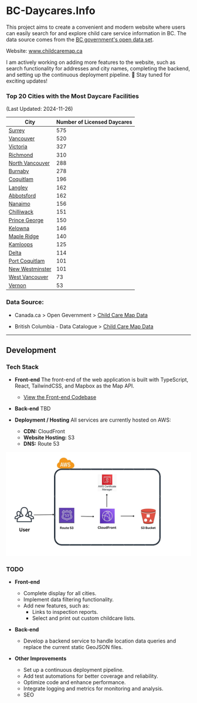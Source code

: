# BC-Daycares.Info

This project aims to create a convenient and modern website where users can easily search for and explore child care service information in BC. The data source comes from the [BC government's open data set](#data-source).

Website: www.childcaremap.ca

I am actively working on adding more features to the website, such as search functionality for addresses and city names, completing the backend, and setting up  the continuous deployment pipeline. 💪 Stay tuned for exciting updates!

### Top 20 Cities with the Most Daycare Facilities
(Last Updated: 2024-11-26)

| City          | Number of Licensed Daycares |
| ------------- | ------------- |
| [Surrey](dataset/20241126/surrey.geojson) | 575 |
| [Vancouver](dataset/20241126/vancouver.geojson) | 520 |
| [Victoria](dataset/20241126/victoria.geojson) | 327 |
| [Richmond](dataset/20241126/richmond.geojson) | 310 |
| [North Vancouver](dataset/20241126/north_vancouver.geojson) | 288 |
| [Burnaby](dataset/20241126/burnaby.geojson) | 278 |
| [Coquitlam](dataset/20241126/coquitlam.geojson) | 196 |
| [Langley](dataset/20241126/langley.geojson) | 162 |
| [Abbotsford](dataset/20241126/abbotsford.geojson) | 162 |
| [Nanaimo](dataset/20241126/nanaimo.geojson) | 156 |
| [Chilliwack](dataset/20241126/chilliwack.geojson) | 151 |
| [Prince George](dataset/20241126/prince_george.geojson) | 150 |
| [Kelowna](dataset/20241126/kelowna.geojson) | 146 |
| [Maple Ridge](dataset/20241126/maple_ridge.geojson) | 140 |
| [Kamloops](dataset/20241126/kamloops.geojson) | 125 |
| [Delta](dataset/20241126/delta.geojson) | 114 |
| [Port Coquitlam](dataset/20241126/port_coquitlam.geojson) | 101 |
| [New Westminster](dataset/20241126/new_westminster.geojson) | 101 |
| [West Vancouver](dataset/20241126/west_vancouver.geojson) | 73 |
| [Vernon](dataset/20241126/vernon.geojson) | 53 |


### Data Source:

- Canada.ca > Open Gevernment > [Child Care Map Data](https://open.canada.ca/data/en/dataset/4cc207cc-ff03-44f8-8c5f-415af5224646)

- British Columbia - Data Catalogue > [Child Care Map Data](https://catalogue.data.gov.bc.ca/dataset/child-care-map-data/resource/9a9f14e1-03ea-4a11-936a-6e77b15eeb39)


---

## Development

### Tech Stack

- **Front-end**
  The front-end of the web application is built with TypeScript, React, TailwindCSS, and Mapbox as the Map API.
  - [View the Front-end Codebase](/frontend/README.md)

- **Back-end**
  TBD

- **Deployment / Hosting**
  All services are currently hosted on AWS:
  - **CDN:** CloudFront
  - **Website Hosting:** S3
  - **DNS:** Route 53


![Illustration of AWS static website hosting using S3 and CloudFront](/misc/aws_static_website_hosting_s3_cloudfront.webp)

### TODO

- **Front-end**
  - Complete display for all cities.
  - Implement data filtering functionality.
  - Add new features, such as:
    - Links to inspection reports.
    - Select and print out custom childcare lists.

- **Back-end**
  - Develop a backend service to handle location data queries and replace the current static GeoJSON files.

- **Other Improvements**
  - Set up a continuous deployment pipeline.
  - Add test automations for better coverage and reliability.
  - Optimize code and enhance performance.
  - Integrate logging and metrics for monitoring and analysis.
  - SEO


